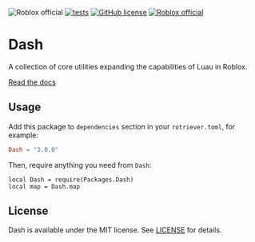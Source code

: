 ![Roblox official](https://img.shields.io/badge/Roblox%20official-black?logo=roblox)
[![tests](https://github.com/Roblox/dash-internal/actions/workflows/test.yml/badge.svg)](https://github.com/Roblox/dash-internal/actions/workflows/test.yml)
[![GitHub license](https://img.shields.io/badge/license-MIT-lightgrey.svg?style=flat)](./LICENSE.txt)
[![Roblox official](https://img.shields.io/badge/docs-website-blue)](https://roblox.github.io/dash-internal/)

# Dash

A collection of core utilities expanding the capabilities of Luau in Roblox.

[Read the docs](https://roblox.github.io/dash-internal/)

## Usage

Add this package to `dependencies` section in your `rotriever.toml`, for example:
```toml
Dash = "3.0.0"
```

Then, require anything you need from `Dash`:

```luau
local Dash = require(Packages.Dash)
local map = Dash.map
```

## License
Dash is available under the MIT license. See [LICENSE](LICENSE.txt) for details.
